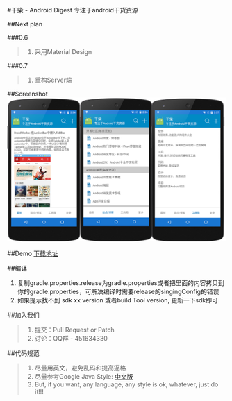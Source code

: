 #干柴 - Android Digest
专注于android干货资源

##Next plan

###0.6
> 1. 采用Material Design

###0.7
> 1. 重构Server端

##Screenshot
![screenshot](release/Screen_Capture.png)

##Demo
[下载地址](http://jayfeng-files.stor.sinaapp.com/androiddigest/android_digest_release_v0.5.apk)

##编译
1. 复制gradle.properties.release为gradle.properties或者把里面的内容拷贝到你的gradle.properties，可解决编译时需要release的singingConfig的错误
3. 如果提示找不到 sdk xx version 或者build Tool version, 更新一下sdk即可

##加入我们
> 1. 提交：Pull Request or Patch
> 2. 讨论：QQ群 - 451634330

##代码规范
> 1. 尽量用英文，避免乱码和提高逼格
> 2. 尽量参考Google Java Style: [中文版](http://www.hawstein.com/posts/google-java-style.html)
> 3. But, if you want, any language, any style is ok, whatever, just do it!!!
